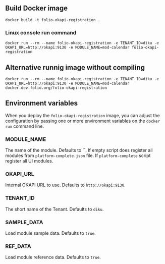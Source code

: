 ## Build Docker image

`docker build -t folio-okapi-registration .`

### Linux console run command

`docker run --rm --name folio-okapi-registration -e TENANT_ID=diku -e OKAPI_URL=http://okapi:9130 -e MODULE_NAME=mod-calendar folio-okapi-registration`

## Alternative runnig image without compiling

`docker run --rm --name folio-okapi-registration -e TENANT_ID=diku -e OKAPI_URL=http://okapi:9130 -e MODULE_NAME=mod-calendar docker.dev.folio.org/folio-okapi-registration`

## Environment variables

When you deploy the `folio-okapi-registration` image, you can adjust the configuration by passing one or more environment variables on the `docker run` command line.

### MODULE_NAME

The name of the module. Defaults to ``. If empty script does register all modules from `platform-complete.json` file.
If `platform-complete` script register all UI modules.

### OKAPI_URL

Internal OKAPI URL to use. Defaults to `http://okapi:9130`.

### TENANT_ID

The short name of the Tenant. Defaults to `diku`.

### SAMPLE_DATA

Load module sample data. Defaults to `true`.

### REF_DATA

Load module reference data. Defaults to `true`.

